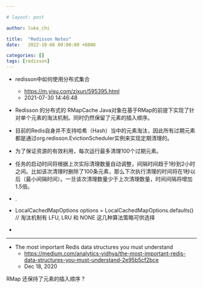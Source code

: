 ```yaml
---

# layout: post

author: luke_chi

title:  "Redisson Notes"
date:   2022-10-06 00:00:00 +0800

categories: []
tags: [redisson]
---
```


- redisson中如何使用分布式集合
  - https://m.yisu.com/zixun/595395.html
  - 2021-07-30 14:46:48

- Redisson 的分布式的 RMapCache Java对象在基于RMap的前提下实现了针对单个元素的淘汰机制。同时仍然保留了元素的插入顺序。
- 目前的Redis自身并不支持哈希（Hash）当中的元素淘汰，因此所有过期元素都是通过org.redisson.EvictionScheduler实例来实现定期清理的。
- 为了保证资源的有效利用，每次运行最多清理100个过期元素。
- 任务的启动时间将根据上次实际清理数量自动调整，间隔时间趋于1秒到2小时之间。比如该次清理时删除了100条元素，那么下次执行清理的时间将在1秒以后（最小间隔时间）。一旦该次清理数量少于上次清理数量，时间间隔将增加1.5倍。
- .
- LocalCachedMapOptions options = LocalCachedMapOptions.defaults()
  // 淘汰机制有 LFU, LRU 和 NONE 这几种算法策略可供选择
-

---

- The most important Redis data structures you must understand
  - https://medium.com/analytics-vidhya/the-most-important-redis-data-structures-you-must-understand-2e95b5cf2bce
  - Dec 18, 2020

RMap 还保持了元素的插入顺序 ?



